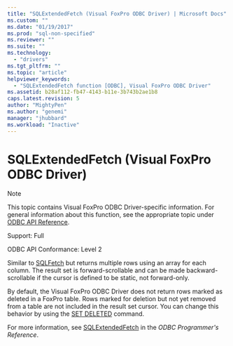 ```yaml
---
title: "SQLExtendedFetch (Visual FoxPro ODBC Driver) | Microsoft Docs"
ms.custom: ""
ms.date: "01/19/2017"
ms.prod: "sql-non-specified"
ms.reviewer: ""
ms.suite: ""
ms.technology: 
  - "drivers"
ms.tgt_pltfrm: ""
ms.topic: "article"
helpviewer_keywords: 
  - "SQLExtendedFetch function [ODBC], Visual FoxPro ODBC Driver"
ms.assetid: b28af112-fb47-4143-b11e-3b743b2ae1b8
caps.latest.revision: 5
author: "MightyPen"
ms.author: "genemi"
manager: "jhubbard"
ms.workload: "Inactive"
---
```

# SQLExtendedFetch (Visual FoxPro ODBC Driver)
> [!NOTE]  
>  This topic contains Visual FoxPro ODBC Driver-specific information. For general information about this function, see the appropriate topic under [ODBC API Reference](../../odbc/reference/syntax/odbc-api-reference.md).  
  
 Support: Full  
  
 ODBC API Conformance: Level 2  
  
 Similar to [SQLFetch](../../odbc/microsoft/sqlfetch-visual-foxpro-odbc-driver.md) but returns multiple rows using an array for each column. The result set is forward-scrollable and can be made backward-scrollable if the cursor is defined to be static, not forward-only.  
  
 By default, the Visual FoxPro ODBC Driver does not return rows marked as deleted in a FoxPro table. Rows marked for deletion but not yet removed from a table are not included in the result set cursor. You can change this behavior by using the [SET DELETED](../../odbc/microsoft/set-deleted-command.md) command.  
  
 For more information, see [SQLExtendedFetch](../../odbc/reference/syntax/sqlextendedfetch-function.md) in the *ODBC Programmer's Reference*.
